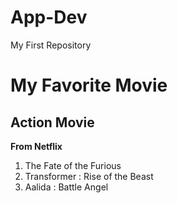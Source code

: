# App-Dev
My First Repository
# My Favorite Movie
## Action Movie

**From Netflix**
1. The Fate of the Furious
2. Transformer : Rise of the Beast
3. Aalida : Battle Angel
